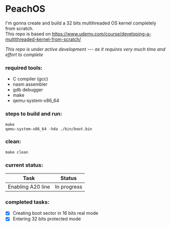 # PeachOS
I'm gonna create and build a 32 bits multihreaded OS kernel completely from scratch.<br/>
This repo is based on https://www.udemy.com/course/developing-a-multithreaded-kernel-from-scratch/<br/>

*This repo is under active development --- as it requires very much time and effort to complete*

### required tools:
- C compiler (gcc)
- nasm assembler
- gdb debugger
- make
- qemu-system-x86_64

### steps to build and run:
```
make
qemu-system-x86_64 -hda ./bin/boot.bin
```

### clean:
```
make clean
```

### current status:
| Task                              | Status          |
| --------------------------------- | ----------------|
| Enabling A20 line                 | In progress     |

### completed tasks:
- [x] Creating boot sector in 16 bits real mode
- [x] Entering 32 bits protected mode
